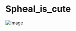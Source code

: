 # Spheal_is_cute
![image](https://github.com/Profitah/Spheal_is_cute/assets/101340482/5a484622-71fd-4ff6-9ac2-0b1d241ed114)
